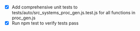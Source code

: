 - [x] Add comprehensive unit tests to tests/auto/src_systems_proc_gen.js.test.js for all functions in proc_gen.js
- [x] Run npm test to verify tests pass
